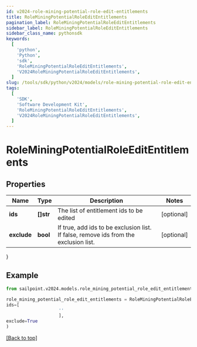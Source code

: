 ```yaml
---
id: v2024-role-mining-potential-role-edit-entitlements
title: RoleMiningPotentialRoleEditEntitlements
pagination_label: RoleMiningPotentialRoleEditEntitlements
sidebar_label: RoleMiningPotentialRoleEditEntitlements
sidebar_class_name: pythonsdk
keywords:
  [
    'python',
    'Python',
    'sdk',
    'RoleMiningPotentialRoleEditEntitlements',
    'V2024RoleMiningPotentialRoleEditEntitlements',
  ]
slug: /tools/sdk/python/v2024/models/role-mining-potential-role-edit-entitlements
tags:
  [
    'SDK',
    'Software Development Kit',
    'RoleMiningPotentialRoleEditEntitlements',
    'V2024RoleMiningPotentialRoleEditEntitlements',
  ]
---
```


# RoleMiningPotentialRoleEditEntitlements

## Properties

| Name | Type | Description | Notes |
| --- | --- | --- | --- |
| **ids** | **[]str** | The list of entitlement ids to be edited | [optional] |
| **exclude** | **bool** | If true, add ids to be exclusion list. If false, remove ids from the exclusion list. | [optional] |

}

## Example

```python
from sailpoint.v2024.models.role_mining_potential_role_edit_entitlements import RoleMiningPotentialRoleEditEntitlements

role_mining_potential_role_edit_entitlements = RoleMiningPotentialRoleEditEntitlements(
ids=[
                    ''
                    ],
exclude=True
)

```

[[Back to top]](#)
